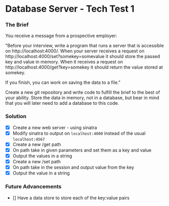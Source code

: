 # Database Server - Tech Test 1

### The Brief

You receive a message from a prospective employer:

"Before your interview, write a program that runs a server that is accessible on http://localhost:4000/. When your server receives a request on http://localhost:4000/set?somekey=somevalue it should store the passed key and value in memory. When it receives a request on http://localhost:4000/get?key=somekey it should return the value stored at somekey.

If you finish, you can work on saving the data to a file."

Create a new git repository and write code to fulfill the brief to the best of your ability. Store the data in memory, not in a database, but bear in mind that you will later need to add a database to this code.

### Solution
- [x] Create a new web server - using sinatra
- [x] Modify sinatra to output on ```localhost:4000``` instead of the usual ```localhost:4567```
- [x] Create a new /get path
- [x] On path take in given parameters and set them as a key and value
- [x] Output the values in a string
- [x] Create a new /set path
- [x] On path take in the session and output value from the key
- [x] Output the value in a string

### Future Advancements
- [] Have a data store to store each of the key:value pairs
